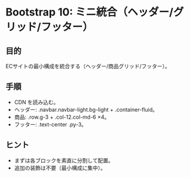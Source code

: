 # Bootstrap 10: ミニ統合（ヘッダー/グリッド/フッター）

## 目的
ECサイトの最小構成を統合する（ヘッダー/商品グリッド/フッター）。

## 手順
- CDN を読み込む。
- ヘッダー: .navbar.navbar-light.bg-light + .container-fluid。
- 商品: .row.g-3 + .col-12.col-md-6 ×4。
- フッター: .text-center .py-3。

## ヒント
- まずは各ブロックを素直に分割して配置。
- 追加の装飾は不要（最小構成に集中）。
